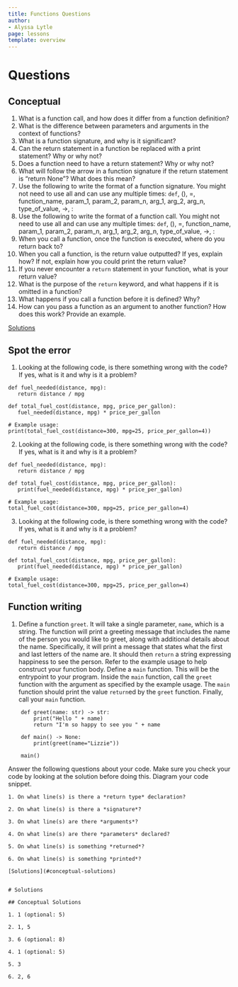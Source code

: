 ```yaml
---
title: Functions Questions
author:
- Alyssa Lytle
page: lessons
template: overview
---
```


# Questions

## Conceptual

1. What is a function call, and how does it differ from a function definition?
2. What is the difference between parameters and arguments in the context of functions?
3. What is a function signature, and why is it significant?
4. Can the return statement in a function be replaced with a print statement? Why or why not? 
5. Does a function need to have a return statement? Why or why not? 
6. What will follow the arrow in a function signature if the return statement is “return None”? What does this mean?
7. Use the following to write the format of a function signature. You might not need to use all and can use any multiple times:  `def`, (), =, function_name, param_1, param_2, param_n, arg_1, arg_2, arg_n, type_of_value, ->, :
8. Use the following to write the format of a function call. You might not need to use all and can use any multiple times: `def`, (), =, function_name, param_1, param_2, param_n, arg_1, arg_2, arg_n, type_of_value, ->, :
9. When you call a function, once the function is executed, where do you return back to? 
10. When you call a function, is the return value outputted? If yes, explain how? If not, explain how you could print the return value? 
11. If you never encounter a `return` statement in your function, what is your return value? 
12. What is the purpose of the `return` keyword, and what happens if it is omitted in a function?
13. What happens if you call a function before it is defined? Why?
14. How can you pass a function as an argument to another function? How does this work? Provide an example.


[Solutions](#conceptual-solutions)

## Spot the error

1. Looking at the following code, is there something wrong with the code? If yes, what is it and why is it a problem?

```
def fuel_needed(distance, mpg):
   return distance / mpg

def total_fuel_cost(distance, mpg, price_per_gallon):
   fuel_needed(distance, mpg) * price_per_gallon

# Example usage:
print(total_fuel_cost(distance=300, mpg=25, price_per_gallon=4))
```

2. Looking at the following code, is there something wrong with the code? If yes, what is it and why is it a problem?

```
def fuel_needed(distance, mpg):
   return distance / mpg

def total_fuel_cost(distance, mpg, price_per_gallon):
   print(fuel_needed(distance, mpg) * price_per_gallon)

# Example usage:
total_fuel_cost(distance=300, mpg=25, price_per_gallon=4)
```

3. Looking at the following code, is there something wrong with the code? If yes, what is it and why is it a problem?


```
def fuel_needed(distance, mpg):
   return distance / mpg

def total_fuel_cost(distance, mpg, price_per_gallon):
   print(fuel_needed(distance, mpg) * price_per_gallon)

# Example usage:
total_fuel_cost(distance=300, mpg=25, price_per_gallon=4)
```


## Function writing

1. Define a function `greet`. It will take a single parameter, `name`, which is a string. The function will print a greeting message that includes the name of the person you would like to greet, along with additional details about the name. Specifically, it will print a message that states what the first and last letters of the name are. It should then `return` a string expressing happiness to see the person. Refer to the example usage to help construct your function body. Define a `main` function. This will be the entrypoint to your program. Inside the `main` function, call the `greet` function with the argument as specified by the example usage. The `main` function should print the value `return`ed by the `greet` function. Finally, call your `main` function. 


```
    def greet(name: str) -> str:
        print("Hello " + name)
        return "I'm so happy to see you " + name 
    
    def main() -> None:
        print(greet(name="Lizzie"))
    
    main()

```

Answer the following questions about your code. Make sure you check your code by looking at the solution before doing this. Diagram your code snippet. 

```
1. On what line(s) is there a *return type* declaration?

2. On what line(s) is there a *signature*?

3. On what line(s) are there *arguments*?

4. On what line(s) are there *parameters* declared?

5. On what line(s) is something *returned*?

6. On what line(s) is something *printed*?

[Solutions](#conceptual-solutions)


# Solutions

## Conceptual Solutions

1. 1 (optional: 5)

2. 1, 5

3. 6 (optional: 8)

4. 1 (optional: 5)

5. 3

6. 2, 6

